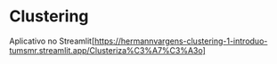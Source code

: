 # Clustering

Aplicativo no Streamlit[https://hermannvargens-clustering-1-introduo-tumsmr.streamlit.app/Clusteriza%C3%A7%C3%A3o]